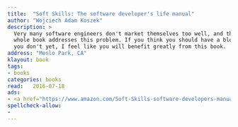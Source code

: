 ```yaml
---
title:  "Soft Skills: The software developer's life manual"
author: "Wojciech Adam Koszek"
description: >
  Very many software engineers don't market themselves too well, and the
  whole book addresses this problem. If you think you should have a blog but
  you don't yet, I feel like you will benefit greatly from this book.
address: "Menlo Park, CA"
klayout: book
tags:
- books
categories: books
read:	2016-07-18
ads:
- <a href="https://www.amazon.com/Soft-Skills-software-developers-manual/dp/1617292397/ref=as_li_ss_il?ie=UTF8&qid=1469775259&sr=8-1&keywords=soft+skills&linkCode=li2&tag=wkoszek08-20&linkId=e69a29f9e55b0065d3545d1f08d5c166" target="_blank"><img border="0" src="//ws-na.amazon-adsystem.com/widgets/q?_encoding=UTF8&ASIN=1617292397&Format=_SL160_&ID=AsinImage&MarketPlace=US&ServiceVersion=20070822&WS=1&tag=wkoszek08-20" ></a><img src="https://ir-na.amazon-adsystem.com/e/ir?t=wkoszek08-20&l=li2&o=1&a=1617292397" width="1" height="1" border="0" alt="" style="border:none !important; margin:0px !important;" />
spellcheck-allow:
- 
---
```


